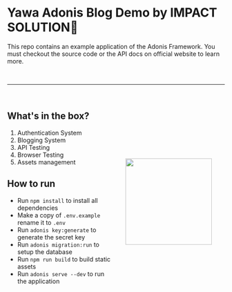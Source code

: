 # Yawa Adonis Blog Demo by IMPACT SOLUTION:triangular_ruler:

This repo contains an example application of the Adonis Framework. You must checkout the source code or the API docs on official website to learn more.

<br />
<hr />
<br />

<img src="https://impactsolution.sn/assets/images/fg-660x199.png" width="200px" align="right" hspace="30px" vspace="140px">

## What's in the box?

1. Authentication System
2. Blogging System
3. API Testing
4. Browser Testing
5. Assets management

## How to run

- Run `npm install` to install all dependencies
- Make a copy of `.env.example` rename it to `.env`
- Run `adonis key:generate` to generate the secret key
- Run `adonis migration:run` to setup the database
- Run `npm run build` to build static assets
- Run `adonis serve --dev` to run the application
